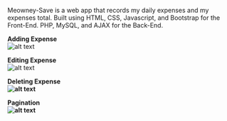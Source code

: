 Meowney-Save is a web app that records my daily expenses and my expenses total.
Built using HTML, CSS, Javascript, and Bootstrap for the Front-End. PHP, MySQL, and AJAX for the Back-End.

<b>Adding Expense</b><br>
![alt text](https://i.imgur.com/SyqVg2x.gif)

<b>Editing Expense</b><br>
![alt text](https://i.imgur.com/mo88gGC.gif)

<b>Deleting Expense<b><br>
![alt text](https://i.imgur.com/JOZoth1.gif)

<b>Pagination<b><br>
![alt text](https://i.imgur.com/au1N52P.gif)
